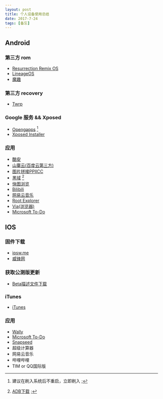 ```yaml
---
layout: post
title: 个人设备使用总结
date: 2017-7-24
tags: [备忘]
---
```


## Android
### 第三方 rom
+ [Resurrection Remix OS](https://sourceforge.net/projects/resurrectionremix/files/?source=navbar)
+ [LineageOS](https://download.lineageos.org)
+ [魔趣](https://download.mokeedev.com)

### 第三方 recovery
+ [Twrp](https://twrp.me/Devices/)

### Google 服务 && Xposed
+ [Opengapps](http://opengapps.org/) [^1]
+ [Xposed Installer](http://repo.xposed.info/module/de.robv.android.xposed.installer)

[^1]: 建议在刷入系统后不重启，立即刷入 ;

### 应用
+ [酷安](https://www.coolapk.com/apk/com.coolapk.market?from=navbar)
+ [山寨云(百度云第三方)](http://www.52pojie.cn/forum.php?mod=viewthread&tid=569917&page=1&authorid=402736)
+ [图片拼接PPIICC](https://www.coolapk.com/apk/bos.consoar.imagestitch)
+ [黑域](https://www.coolapk.com/apk/me.piebridge.brevent) [^2]
+ [快图浏览](https://www.coolapk.com/apk/com.alensw.PicFolder)
+ [Bilibili](https://www.coolapk.com/apk/tv.danmaku.bili)
+ [网易云音乐](https://www.coolapk.com/apk/com.netease.cloudmusic)
+ [Root Explorer](https://www.coolapk.com/apk/com.speedsoftware.rootexplorer)
+ [Via(浏览器)](https://www.coolapk.com/apk/mark.via)
+ [Microsoft To-Do](https://www.coolapk.com/apk/com.microsoft.todos)

[^2]: [ADB下载](https://developer.android.google.cn/studio/releases/platform-tools.html) ;


## IOS
### 固件下载
+ [ipsw.me](https://ipsw.me/)
+ [威锋网](http://act.feng.com/wetools/index.php?r=iosRom/index)

### 获取公测版更新
+ [Beta描述文件下载](https://beta.apple.com/sp/zh/betaprogram/)

### iTunes
+ [iTunes](https://www.apple.com/itunes/download/)

### 应用
+ [Wally](https://itunes.apple.com/us/app/wally-smart-personal-finance/id610314677?mt=8)
+ [Microsoft To-Do](https://itunes.apple.com/us/app/microsoft-to-do/id1212616790?mt=8)
+ [Snapseed](https://itunes.apple.com/us/app/snapseed/id439438619?mt=8)
+ 超级计算器
+ 网易云音乐
+ 哔哩哔哩
+ TIM or QQ国际版
